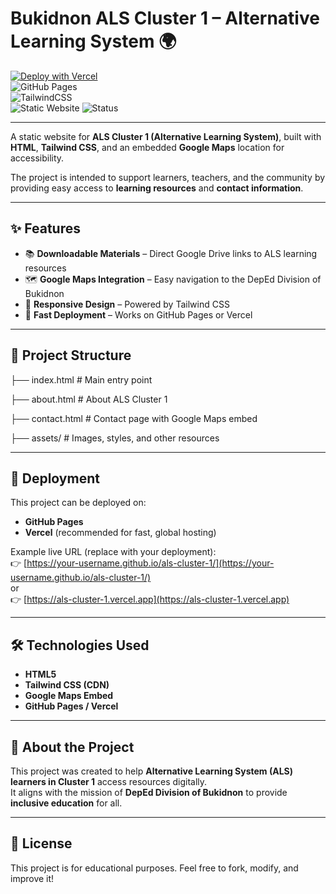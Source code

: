 # Bukidnon ALS Cluster 1 – Alternative Learning System 🌍  

[![Deploy with Vercel](https://vercel.com/button)](https://vercel.com/new)   
![GitHub Pages](https://img.shields.io/badge/GitHub%20Pages-Deployed-2ea44f?logo=github)  
![TailwindCSS](https://img.shields.io/badge/TailwindCSS-CDN-38B2AC?logo=tailwind-css&logoColor=white)  
![Static Website](https://img.shields.io/badge/Type-Static%20Website-blue)
![Status](https://img.shields.io/badge/Status-In%20Development-orange) 

---

A static website for **ALS Cluster 1 (Alternative Learning System)**, built with **HTML**, **Tailwind CSS**, and an embedded **Google Maps** location for accessibility.  

The project is intended to support learners, teachers, and the community by providing easy access to **learning resources** and **contact information**.

---

## ✨ Features
- 📚 **Downloadable Materials** – Direct Google Drive links to ALS learning resources  
- 🗺 **Google Maps Integration** – Easy navigation to the DepEd Division of Bukidnon  
- 🎨 **Responsive Design** – Powered by Tailwind CSS  
- 🚀 **Fast Deployment** – Works on GitHub Pages or Vercel  

---

## 📂 Project Structure
├── index.html # Main entry point

├── about.html # About ALS Cluster 1

├── contact.html # Contact page with Google Maps embed

├── assets/ # Images, styles, and other resources




---

## 🚀 Deployment
This project can be deployed on:
- **GitHub Pages**  
- **Vercel** (recommended for fast, global hosting)

Example live URL (replace with your deployment):  
👉 [https://your-username.github.io/als-cluster-1/](https://your-username.github.io/als-cluster-1/)  
or  
👉 [https://als-cluster-1.vercel.app](https://als-cluster-1.vercel.app)

---

## 🛠️ Technologies Used
- **HTML5**
- **Tailwind CSS (CDN)**
- **Google Maps Embed**
- **GitHub Pages / Vercel**

---

## 📌 About the Project
This project was created to help **Alternative Learning System (ALS) learners in Cluster 1** access resources digitally.  
It aligns with the mission of **DepEd Division of Bukidnon** to provide **inclusive education** for all.

---

## 📜 License
This project is for educational purposes. Feel free to fork, modify, and improve it!
